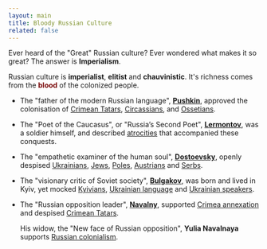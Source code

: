 ```yaml
---
layout: main
title: Bloody Russian Culture
related: false
---
```


Ever heard of the "Great" Russian culture?
Ever wondered what makes it so great?
The answer is __Imperialism__.

Russian culture is __imperialist__, __elitist__ and __chauvinistic__.
It's richness comes from the <span style="color: #780606">__blood__</span> of the colonized people.

- The "father of the modern Russian language", [__Pushkin__](/pushkin/), approved the colonisation of
[Crimean Tatars](/pushkin/#approved-crimean-tatars-genocide-claimed-disarming-circassians-was-the-only-option-to-pacify-them-after-the-violent-conquest),
[Circassians](/pushkin/#was-hoping-to-pacify-circassians-economically-by-blocking-their-access-to-the-black-sea),
and
[Ossetians](/pushkin/#approved-prostitution-among-poor-ossetian-women).

- The "Poet of the Caucasus", or "Russia’s Second Poet", [__Lermontov__](/lermontov/), was a soldier himself,
and described [atrocities](/lermontov/#hussars-ignore-tears-and-prayers-and-brutally-traumatize-the-victim-because-of-an-arousal)
that accompanied these conquests.

- The "empathetic examiner of the human soul", [__Dostoevsky__](/dostoevsky/), openly despised
[Ukrainians](/dostoevsky/#despised-ukrainians-being-liberal-and-respecting-womens-rights-claimed-russian-patriarchy-to-be-natural),
[Jews](/dostoevsky/#used-antisemitic-slurs-despised-jews-for-not-being-christians),
[Poles](/dostoevsky/#claimed-poles-to-be-hostile-and-ultra-nationalist),
[Austrians](/dostoevsky/#called-old-poles-and-austrians-scum-claimed-them-to-be-unworthy-of-russian-sympathy)
and
[Serbs](/dostoevsky/#claimed-russians-to-be-superior-and-colonized-nations-to-be-inferior-and-harmful).

- The "visionary critic of Soviet society", [__Bulgakov__](/bulgakov/), was born and lived in Kyiv, yet mocked
[Kyivians](/bulgakov/#viewed-kyiv-as-inferior-to-moscow),
[Ukrainian language](/bulgakov/#mocked-ukrainian-language-and-didnt-take-it-seriously)
and
[Ukrainian speakers](/bulgakov/#mocked-people-who-switched-to-ukrainian-implying-russian-language-and-resources-are-richer).

- The "Russian opposition leader", [__Navalny__](/navalny/), supported
[Crimea annexation](/navalny/#supported-crimea-annexation-by-russia)
and despised [Crimean Tatars](/navalny/#referred-to-indigenous-crimean-tatars-as-agitating-interested-parties).

    His widow, the "New face of Russian opposition", __Yulia Navalnaya__ supports
    [Russian colonialism](/navalny/#yulia-navalnaya-wishes-to-punish-the-opponents-of-russian-colonialism).
